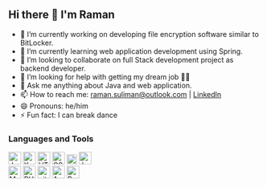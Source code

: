 ## Hi there 👋 I'm Raman


- 🔭 I’m currently working on developing file encryption software similar to BitLocker.
- 🌱 I’m currently learning web application development using Spring.
- 👯 I’m looking to collaborate on full Stack development project as backend developer.
- 🤔 I’m looking for help with getting my dream job 👨‍💻
- 💬 Ask me anything about Java and web application.
- 📫 How to reach me: raman.suliman@outlook.com | [LinkedIn](https://github.com/RamanSuliman/// "Raman on LinkedIn")
- 😄 Pronouns: he/him
- ⚡ Fun fact: I can break dance 


### Languages and Tools

<p>
      <img src="https://img.shields.io/badge/JavaScript-0C1116?logo=javascript&logoColor=F7DF1E" alt="JavaScript logo" title="JavaScript" height="25" />
      <img src="https://img.shields.io/badge/Kotlin-0C1116?logo=kotlin&logoColor=7F52FF" alt="Kotlin" title="Kotlin" height="25" />
      <img src="https://img.shields.io/badge/HTML5-0C1116?logo=html5&logoColor=E34F26" alt="HTML5 logo" title="HTML5" height="25" />
      <img src="https://img.shields.io/badge/CSS3-0C1116?logo=css3&logoColor=1572B6" alt="CSS3 logo" title="CSS3" height="25" />
      <img class="image" src="https://www.vectorlogo.zone/logos/java/java-icon.svg" height="20">
      <img src="https://img.shields.io/badge/Java-0C1116?logo=https://www.vectorlogo.zone/logos/java/java-icon.svg&logoColor=47A248" alt="Java logo" title="Java" height="25" />
      <br>
      <img src="https://img.shields.io/badge/MySQL-0C1116?logo=mysql&logoColor=00758F" alt="MySQL logo" title="MySQL" height="25" />
      <img src="https://img.shields.io/badge/PHP-0C1116?logo=PHP&logoColor=FFFFFF" alt="PHP logo" title="PHP" height="25" />
      <img src="https://img.shields.io/badge/git-0C1116?logo=git&logoColor=F05032" alt="git logo" title="git" height="25" />
      <img src="https://img.shields.io/badge/Android Studio-0C1116?logo=Android Studio&logoColor=F7DF1E" alt="Android Studio logo" title="Android Studio" height="25" />
      <img src="https://img.shields.io/badge/Bash-0C1116?logo=GNU Bash&logoColor=FFFFFF" alt="Bash logo" title="Bash" height="25" />
</p>
    








<!--
**RamanSuliman/RamanSuliman** is a ✨ _special_ ✨ repository because its `README.md` (this file) appears on your GitHub profile.

Adding a link with shortened name:
Link to [site name] (URL)

Here are some ideas to get you started:


-->
